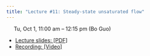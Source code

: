 ```yaml
---
title: "Lecture #11: Steady-state unsaturated flow"
---
```


&nbsp;&nbsp;&nbsp;&nbsp;&nbsp;Tu, Oct 1, 11:00 am – 12:15 pm (Bo Guo)

- [Lecture slides: [PDF]](../assets/lecture_slides/Lecture_11_(10-1-2024).pdf)
- [Recording: [Video]]()
